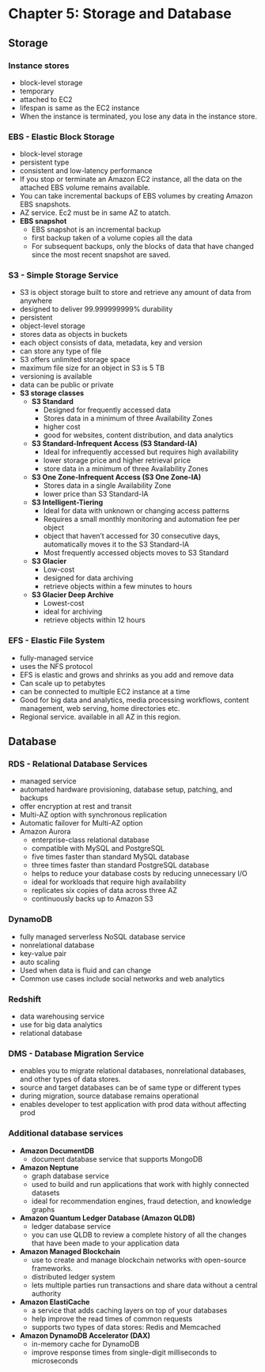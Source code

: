 # Chapter 5: Storage and Database


## Storage

### Instance stores
  - block-level storage
  - temporary
  - attached to EC2
  - lifespan is same as the EC2 instance
  - When the instance is terminated, you lose any data in the instance store.

### EBS - Elastic Block Storage
  - block-level storage
  - persistent type
  - consistent and low-latency performance
  - If you stop or terminate an Amazon EC2 instance, all the data on the attached EBS volume remains available.
  - You can take incremental backups of EBS volumes by creating Amazon EBS snapshots.
  - AZ service. Ec2 must be in same AZ to atatch.
  - **EBS snapshot**
    - EBS snapshot is an incremental backup
    - first backup taken of a volume copies all the data
    - For subsequent backups, only the blocks of data that have changed since the most recent snapshot are saved. 

### S3 - Simple Storage Service
  - S3 is object storage built to store and retrieve any amount of data from anywhere
  - designed to deliver 99.999999999% durability
  - persistent
  - object-level storage
  - stores data as objects in buckets
  - each object consists of data, metadata, key and version
  - can store any type of file
  - S3 offers unlimited storage space
  - maximum file size for an object in S3 is 5 TB
  - versioning is available
  - data can be public or private
  - **S3 storage classes**
    - **S3 Standard**
      - Designed for frequently accessed data
      - Stores data in a minimum of three Availability Zones
      - higher cost
      - good for websites, content distribution, and data analytics
    - **S3 Standard-Infrequent Access (S3 Standard-IA)**
      - Ideal for infrequently accessed but requires high availability
      - lower storage price and higher retrieval price
      - store data in a minimum of three Availability Zones
    - **S3 One Zone-Infrequent Access (S3 One Zone-IA)**
      - Stores data in a single Availability Zone
      - lower price than S3 Standard-IA
    - **S3 Intelligent-Tiering**
      - Ideal for data with unknown or changing access patterns
      - Requires a small monthly monitoring and automation fee per object
      - object that haven’t accessed for 30 consecutive days, automatically moves it to the S3 Standard-IA
      - Most frequently accessed objects moves to S3 Standard
    - **S3 Glacier**
      - Low-cost
      - designed for data archiving
      - retrieve objects within a few minutes to hours
    - **S3 Glacier Deep Archive**
      - Lowest-cost
      - ideal for archiving
      - retrieve objects within 12 hours

### EFS - Elastic File System
  - fully-managed service
  - uses the NFS protocol
  - EFS is elastic and grows and shrinks as you add and remove data
  - Can scale up to petabytes
  - can be connected to multiple EC2 instance at a time
  - Good for big data and analytics, media processing workflows, content management, web serving, home directories etc.
  - Regional service. available in all AZ in this region.


## Database

### RDS - Relational Database Services
  - managed service
  - automated hardware provisioning, database setup, patching, and backups
  - offer encryption at rest and transit
  - Multi-AZ option with synchronous replication
  - Automatic failover for Multi-AZ option
  - Amazon Aurora
    - enterprise-class relational database
    - compatible with MySQL and PostgreSQL
    - five times faster than standard MySQL database
    - three times faster than standard PostgreSQL database
    - helps to reduce your database costs by reducing unnecessary I/O
    - ideal for workloads that require high availability
    - replicates six copies of data across three AZ
    - continuously backs up to Amazon S3

### DynamoDB
  - fully managed serverless NoSQL database service
  - nonrelational database
  - key-value pair
  - auto scaling
  - Used when data is fluid and can change
  - Common use cases include social networks and web analytics

### Redshift
  - data warehousing service
  - use for big data analytics
  - relational database

### DMS - Database Migration Service
  - enables you to migrate relational databases, nonrelational databases, and other types of data stores.
  - source and target databases can be of same type or different types
  - during migration, source database remains operational
  - enables developer to test application with prod data without affecting prod
  
### Additional database services
  - **Amazon DocumentDB**
    - document database service that supports MongoDB
  - **Amazon Neptune**
    - graph database service
    - used to build and run applications that work with highly connected datasets
    - ideal for recommendation engines, fraud detection, and knowledge graphs
  - **Amazon Quantum Ledger Database (Amazon QLDB)**
    - ledger database service
    - you can use QLDB to review a complete history of all the changes that have been made to your application data
  - **Amazon Managed Blockchain**
    - use to create and manage blockchain networks with open-source frameworks.
    - distributed ledger system
    - lets multiple parties run transactions and share data without a central authority
  - **Amazon ElastiCache**
    - a service that adds caching layers on top of your databases
    - help improve the read times of common requests
    - supports two types of data stores: Redis and Memcached
  - **Amazon DynamoDB Accelerator (DAX)**
    - in-memory cache for DynamoDB
    - improve response times from single-digit milliseconds to microseconds
  
